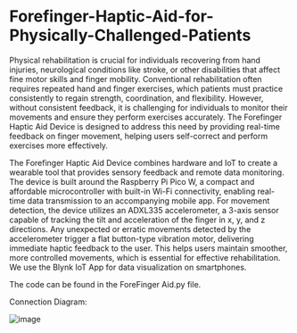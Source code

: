 # Forefinger-Haptic-Aid-for-Physically-Challenged-Patients

Physical rehabilitation is crucial for individuals recovering from hand injuries, neurological conditions like stroke, or other disabilities that affect fine motor skills and finger mobility. Conventional rehabilitation often requires repeated hand and finger exercises, which patients must practice consistently to regain strength, coordination, and flexibility. However, without consistent feedback, it is challenging for individuals to monitor their movements and ensure they perform exercises accurately. The Forefinger Haptic Aid Device is designed to address this need by providing real-time feedback on finger movement, helping users self-correct and perform exercises more effectively.

The Forefinger Haptic Aid Device combines hardware and IoT to create a wearable tool that provides sensory feedback and remote data monitoring. The device is built around the Raspberry Pi Pico W, a compact and affordable microcontroller with built-in Wi-Fi connectivity, enabling real-time data transmission to an accompanying mobile app. For movement detection, the device utilizes an ADXL335 accelerometer, a 3-axis sensor capable of tracking the tilt and acceleration of the finger in x, y, and z directions. Any unexpected or erratic movements detected by the accelerometer trigger a flat button-type vibration motor, delivering immediate haptic feedback to the user. This helps users maintain smoother, more controlled movements, which is essential for effective rehabilitation. We use the Blynk IoT App for data visualization on smartphones.

The code can be found in the ForeFinger Aid.py file. 

Connection Diagram:


![image](https://github.com/user-attachments/assets/4e88c1cc-a6c3-4c03-8334-bb474fdde0a9)
